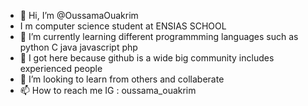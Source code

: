 - 👋 Hi, I’m @OussamaOuakrim
-  I m computer science student at ENSIAS SCHOOL
- 👀  I’m currently learning different programmming languages such as python C java javascript php 
- 🌱  I got here because github is a wide big community includes experienced people 
- 💞️  I’m looking to learn from others and collaberate 
- 📫 How to reach me IG : oussama_ouakrim
<!---
OussamaOuakrim/OussamaOuakrim is a ✨ special ✨ repository because its `README.md` (this file) appears on your GitHub profile.
You can click the Preview link to take a look at your changes.
--->

